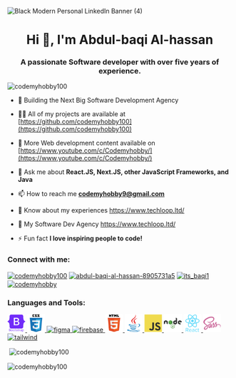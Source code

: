 ![Black Modern Personal LinkedIn Banner (4)](https://github.com/user-attachments/assets/3f3d8b06-b316-460b-a911-4831d79a0391)



<h1 align="center">Hi 👋, I'm Abdul-baqi Al-hassan</h1>
<h3 align="center">A passionate Software developer with over five years of experience.</h3>

<p align="left"> <img src="https://komarev.com/ghpvc/?username=codemyhobby100&label=Profile%20views&color=0e75b6&style=flat" alt="codemyhobby100" /> </p>

- 🔭 Building the Next Big Software Development Agency

- 👨‍💻 All of my projects are available at [https://github.com/codemyhobby100](https://github.com/codemyhobby100)

- 📝 More Web development content available on [https://www.youtube.com/c/Codemyhobby/](https://www.youtube.com/c/Codemyhobby/)

- 💬 Ask me about **React.JS, Next.JS, other JavaScript Frameworks, and Java**

- 📫 How to reach me **codemyhobby9@gmail.com**

- 📄 Know about my experiences https://www.techloop.ltd/

- 📄 My Software Dev Agency https://www.techloop.ltd/

- ⚡ Fun fact **I love inspiring people to code!**

<h3 align="left">Connect with me:</h3>
<p align="left">
<a href="https://codepen.io/codemyhobby100" target="blank"><img align="center" src="https://raw.githubusercontent.com/rahuldkjain/github-profile-readme-generator/master/src/images/icons/Social/codepen.svg" alt="codemyhobby100" height="30" width="40" /></a>
<a href="https://linkedin.com/in/abdul-baqi-al-hassan-8905731a5" target="blank"><img align="center" src="https://raw.githubusercontent.com/rahuldkjain/github-profile-readme-generator/master/src/images/icons/Social/linked-in-alt.svg" alt="abdul-baqi-al-hassan-8905731a5" height="30" width="40" /></a>
<a href="https://instagram.com/its_baqi1" target="blank"><img align="center" src="https://raw.githubusercontent.com/rahuldkjain/github-profile-readme-generator/master/src/images/icons/Social/instagram.svg" alt="its_baqi1" height="30" width="40" /></a>
<a href="https://www.youtube.com/c/codemyhobby" target="blank"><img align="center" src="https://raw.githubusercontent.com/rahuldkjain/github-profile-readme-generator/master/src/images/icons/Social/youtube.svg" alt="codemyhobby" height="30" width="40" /></a>
</p>

<h3 align="left">Languages and Tools:</h3>
<p align="left"> <a href="https://getbootstrap.com" target="_blank" rel="noreferrer"> <img src="https://raw.githubusercontent.com/devicons/devicon/master/icons/bootstrap/bootstrap-plain-wordmark.svg" alt="bootstrap" width="40" height="40"/> </a> <a href="https://www.w3schools.com/css/" target="_blank" rel="noreferrer"> <img src="https://raw.githubusercontent.com/devicons/devicon/master/icons/css3/css3-original-wordmark.svg" alt="css3" width="40" height="40"/> </a> <a href="https://www.figma.com/" target="_blank" rel="noreferrer"> <img src="https://www.vectorlogo.zone/logos/figma/figma-icon.svg" alt="figma" width="40" height="40"/> </a> <a href="https://firebase.google.com/" target="_blank" rel="noreferrer"> <img src="https://www.vectorlogo.zone/logos/firebase/firebase-icon.svg" alt="firebase" width="40" height="40"/> </a> <a href="https://www.w3.org/html/" target="_blank" rel="noreferrer"> <img src="https://raw.githubusercontent.com/devicons/devicon/master/icons/html5/html5-original-wordmark.svg" alt="html5" width="40" height="40"/> </a> <a href="https://www.java.com" target="_blank" rel="noreferrer"> <img src="https://raw.githubusercontent.com/devicons/devicon/master/icons/java/java-original.svg" alt="java" width="40" height="40"/> </a> <a href="https://developer.mozilla.org/en-US/docs/Web/JavaScript" target="_blank" rel="noreferrer"> <img src="https://raw.githubusercontent.com/devicons/devicon/master/icons/javascript/javascript-original.svg" alt="javascript" width="40" height="40"/> </a> <a href="https://nodejs.org" target="_blank" rel="noreferrer"> <img src="https://raw.githubusercontent.com/devicons/devicon/master/icons/nodejs/nodejs-original-wordmark.svg" alt="nodejs" width="40" height="40"/> </a> <a href="https://reactjs.org/" target="_blank" rel="noreferrer"> <img src="https://raw.githubusercontent.com/devicons/devicon/master/icons/react/react-original-wordmark.svg" alt="react" width="40" height="40"/> </a> <a href="https://sass-lang.com" target="_blank" rel="noreferrer"> <img src="https://raw.githubusercontent.com/devicons/devicon/master/icons/sass/sass-original.svg" alt="sass" width="40" height="40"/> </a> <a href="https://tailwindcss.com/" target="_blank" rel="noreferrer"> <img src="https://www.vectorlogo.zone/logos/tailwindcss/tailwindcss-icon.svg" alt="tailwind" width="40" height="40"/> </a> </p>

<p>&nbsp;<img align="center" src="https://github-readme-stats.vercel.app/api?username=codemyhobby100&show_icons=true&locale=en" alt="codemyhobby100" /></p>

<p><img align="center" src="https://github-readme-streak-stats.herokuapp.com/?user=codemyhobby100&" alt="codemyhobby100" /></p>

